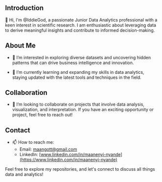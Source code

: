 ## Introduction

👋 Hi, I'm @IddieGod, a passionate Junior Data Analytics professional with a keen interest in scientific research. I am enthusiastic about leveraging data to derive meaningful insights and contribute to informed decision-making.

## About Me

- 👀 I’m interested in exploring diverse datasets and uncovering hidden patterns that can drive business intelligence and innovation.

- 🌱 I’m currently learning and expanding my skills in data analytics, staying updated with the latest tools and techniques in the field.

## Collaboration

- 💞️ I’m looking to collaborate on projects that involve data analysis, visualization, and interpretation. If you have an exciting opportunity or project, feel free to reach out!

## Contact

- 📫 How to reach me: 
  - Email: [maangott@gmail.com](mailto:maangott@gmail.com)
  - LinkedIn: [www.linkedin.com/in/maanenyi-nyande](https://www.linkedin.com/in/maanenyi-nyande)

Feel free to explore my repositories, and let's connect to discuss all things data and analytics!
